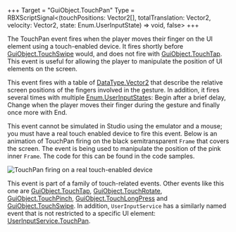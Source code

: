 +++
Target = "GuiObject.TouchPan"
Type = RBXScriptSignal<(touchPositions: Vector2[], totalTranslation: Vector2, velocity: Vector2, state: Enum.UserInputState) => void, false>
+++

The TouchPan event fires when the player moves their finger on the UI element using a touch-enabled device. It fires shortly before [GuiObject.TouchSwipe](https://developer.roblox.com/api-reference/event/GuiObject/TouchSwipe) would, and does not fire with [GuiObject.TouchTap](https://developer.roblox.com/api-reference/event/GuiObject/TouchTap). This event is useful for allowing the player to manipulate the position of UI elements on the screen.This event fires with a table of [DataType.Vector2](https://developer.roblox.com/search#stq=Vector2) that describe the relative screen positions of the fingers involved in the gesture. In addition, it fires several times with multiple [Enum.UserInputState](https://developer.roblox.com/search#stq=UserInputState)s: Begin after a brief delay, Change when the player moves their finger during the gesture and finally once more with End.This event cannot be simulated in Studio using the emulator and a mouse; you must have a real touch enabled device to fire this event. Below is an animation of TouchPan firing on the black semitransparent `Frame` that covers the screen. The event is being used to manipulate the position of the pink inner `Frame`. The code for this can be found in the code samples.![TouchPan firing on a real touch-enabled device][1]This event is part of a family of touch-related events. Other events like this one are [GuiObject.TouchTap](https://developer.roblox.com/api-reference/event/GuiObject/TouchTap), [GuiObject.TouchRotate](https://developer.roblox.com/api-reference/event/GuiObject/TouchRotate), [GuiObject.TouchPinch](https://developer.roblox.com/api-reference/event/GuiObject/TouchPinch), [GuiObject.TouchLongPress](https://developer.roblox.com/api-reference/event/GuiObject/TouchLongPress) and [GuiObject.TouchSwipe](https://developer.roblox.com/api-reference/event/GuiObject/TouchSwipe). In addition, `UserInputService` has a similarly named event that is not restricted to a specific UI element: [UserInputService.TouchPan](https://developer.roblox.com/api-reference/event/UserInputService/TouchPan).[1]: https://developer.roblox.com/assets/bltdc72a67282ec5330/TouchPan.gif